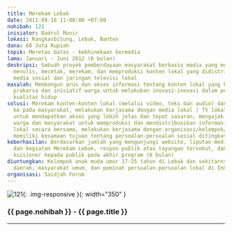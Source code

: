 ```yaml
---
title: Merekam Lebak
date: 2011-09-16 11:08:00 +07:00
nohibah: 121
inisiator: Badrul Munir
lokasi: Rangkasbitung, Lebak, Banten
dana: 60 Juta Rupiah
topik: Meretas batas - kebhinekaan bermedia
lama: Januari - Juni 2012 (6 bulan)
deskripsi: Sebuah proyek pemberdayaan masyarakat berbasis media yang melakukan kegiatan
  menulis, mecetak, merekam, dan memproduksi konten lokal yang didistribusikan melalui
  media sosial dan jaringan televisi lokal
masalah: Membangun arus dan akses informasi tentang konten lokal yang berdampak pada
  prakarsa dan inisiatif warga untuk melakukan inovasi-inovasi dalam pengembangan
  kualitas hidup
solusi: Merekam konten-konten lokal (melalui video, teks dan audio) dan mendistribusikannya
  ke pada masyarakat, melakukan kerjasama dengan media lokal ( TV lokal, Radio lokal)
  untuk mendapatkan akses yang lebih jelas dan tepat sasaran, mengajak partisipasi
  warga dan masyarakat untuk memproduksi dan mendistribusikan informasi tentang persoalan
  lokal secara bersama, melakukan kerjasama dengan organisasi/kelompok/komunitas yang
  memiliki kesamaan tujuan tentang persoalan-persoalan sosial ditingkat lokal
keberhasilan: Berdasarkan jumlah yang mengunjungi website, liputan media atas aktivitas
  dan kegiatan Merekam Lebak, respon publik atas tayangan tersebut, dan berdasarkan
  kuisioner kepada publik pada akhir program (6 bulan)
diuntungkan: Kelompok anak muda umur 17-25 tahun di Lebak dan sekitarnya, pemerintah
  daerah, masyarakat umum, dan peminat persoalan-persoalan lokal di Indonesia
organisasi: Saidjah Forum
---
```


![121](/static/img/hibahcmb/121.png){: .img-responsive }{: width="350" }

### {{ page.nohibah }} - {{ page.title }}

---
